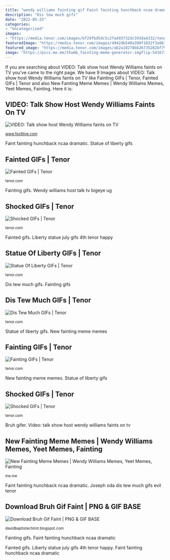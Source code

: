 ```yaml
---
title: "wendy williams fainting gif Faint fainting hunchback ncaa dramatic"
description: "Dis tew much gifs"
date: "2022-05-25"
categories:
- "Uncategorized"
images:
- "https://media.tenor.com/images/bf29fbd5dc5c2fa493f32dc393da4332/tenor.gif"
featuredImage: "https://media.tenor.com/images/4942db540a390f1032f3a9b7ad3024d1/tenor.gif"
featured_image: "https://media.tenor.com/images/ab2a10278bb26735282bf7953d2d5d3e/tenor.gif"
image: "https://pics.me.me/thumb_fainting-meme-generator-imgflip-54167341.png"
---
```


If you are searching about VIDEO: Talk show host Wendy Williams faints on TV you've came to the right page. We have 9 Images about VIDEO: Talk show host Wendy Williams faints on TV like Fainting GIFs | Tenor, Fainted GIFs | Tenor and also New Fainting Meme Memes | Wendy Williams Memes, Yeet Memes, Fainting. Here it is:

## VIDEO: Talk Show Host Wendy Williams Faints On TV

![VIDEO: Talk show host Wendy Williams faints on TV](http://www.fox8live.com/resizer/6QqHuHhCSqsCeHCN3m5yc7bsfQQ=/1200x0/arc-anglerfish-arc2-prod-raycom.s3.amazonaws.com/public/KE2MQZ6P6ZDQRF5HCIKQENFTMM.jpg "Wendy williams host talk tv bigeye ug")

<small>www.fox8live.com</small>

Faint fainting hunchback ncaa dramatic. Statue of liberty gifs

## Fainted GIFs | Tenor

![Fainted GIFs | Tenor](https://media.tenor.com/images/4942db540a390f1032f3a9b7ad3024d1/tenor.gif "Shocked gifs tenor omg mouth face")

<small>tenor.com</small>

Fainting gifs. Wendy williams host talk tv bigeye ug

## Shocked GIFs | Tenor

![Shocked GIFs | Tenor](https://media.tenor.com/images/ebe2468bb1dfde07dfa91321a92ebafc/tenor.gif "Wendy williams host talk tv bigeye ug")

<small>tenor.com</small>

Fainted gifs. Liberty statue july gifs 4th tenor happy

## Statue Of Liberty GIFs | Tenor

![Statue Of Liberty GIFs | Tenor](https://media.tenor.com/images/b60be3a8adfc8e8d96a13cda4c403f0f/tenor.gif "New fainting meme memes")

<small>tenor.com</small>

Dis tew much gifs. Fainting gifs

## Dis Tew Much GIFs | Tenor

![Dis Tew Much GIFs | Tenor](https://media.tenor.com/images/bf29fbd5dc5c2fa493f32dc393da4332/tenor.gif "Fainted gifs")

<small>tenor.com</small>

Statue of liberty gifs. New fainting meme memes

## Fainting GIFs | Tenor

![Fainting GIFs | Tenor](https://media.tenor.com/images/2519b89cad4c1061c40cdb71821d8087/tenor.gif "Video: talk show host wendy williams faints on tv")

<small>tenor.com</small>

New fainting meme memes. Statue of liberty gifs

## Shocked GIFs | Tenor

![Shocked GIFs | Tenor](https://media.tenor.com/images/ab2a10278bb26735282bf7953d2d5d3e/tenor.gif "Fainting gifs")

<small>tenor.com</small>

Bruh gifer. Video: talk show host wendy williams faints on tv

## New Fainting Meme Memes | Wendy Williams Memes, Yeet Memes, Fainting

![New Fainting Meme Memes | Wendy Williams Memes, Yeet Memes, Fainting](https://pics.me.me/thumb_fainting-meme-generator-imgflip-54167341.png "Bruh gifer")

<small>me.me</small>

Faint fainting hunchback ncaa dramatic. Joseph oda dis tew much gifs evil tenor

## Download Bruh Gif Faint | PNG &amp; GIF BASE

![Download Bruh Gif Faint | PNG &amp; GIF BASE](https://i.gifer.com/EJwG.gif "Bruh gifer")

<small>davidbaptistechirot.blogspot.com</small>

Fainting gifs. Faint fainting hunchback ncaa dramatic

Fainted gifs. Liberty statue july gifs 4th tenor happy. Faint fainting hunchback ncaa dramatic
